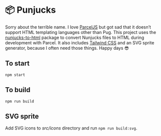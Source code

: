 # 📦 Punjucks

Sorry about the terrible name. I love [ParcelJS](https://parceljs.org) but got sad that it doesn’t support HTML templating languages other than Pug. This project uses the [nunjucks-to-html](https://github.com/AlexisPuga/nunjucks-to-html) package to convert Nunjucks files to HTML during development with Parcel. It also includes [Tailwind CSS](https://tailwindcss.com/) and an SVG sprite generator, because I often need those things. Happy days 😎

## To start

```
npm start
```

## To build

```
npm run build
```

## SVG sprite

Add SVG icons to _src/icons_ directory and run `npm run build:svg`.
